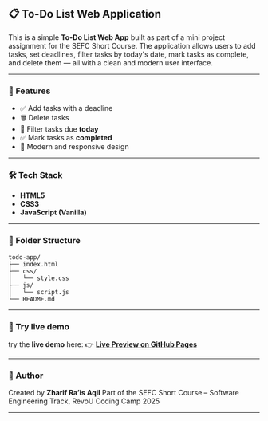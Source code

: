 ## 📋 To-Do List Web Application

This is a simple **To-Do List Web App** built as part of a mini project assignment for the SEFC Short Course. The application allows users to add tasks, set deadlines, filter tasks by today's date, mark tasks as complete, and delete them — all with a clean and modern user interface.

---

### 🚀 Features

* ✅ Add tasks with a deadline
* 🗑️ Delete tasks
* 📆 Filter tasks due **today**
* ✅ Mark tasks as **completed**
* 🎨 Modern and responsive design


---

### 🛠️ Tech Stack

* **HTML5**
* **CSS3**
* **JavaScript (Vanilla)**

---

### 📁 Folder Structure

```
todo-app/
├── index.html
├── css/
│   └── style.css
├── js/
│   └── script.js
└── README.md
```

---

### 🔧 Try live demo

 try the **live demo** here:
   👉 **[Live Preview on GitHub Pages](https://revou-coding-camp.github.io/codingcamp-7-jul-25-zharifrais/)**

---

### 📝 Author

Created by **Zharif Ra’is Aqil**
Part of the SEFC Short Course – Software Engineering Track, RevoU Coding Camp 2025

---
